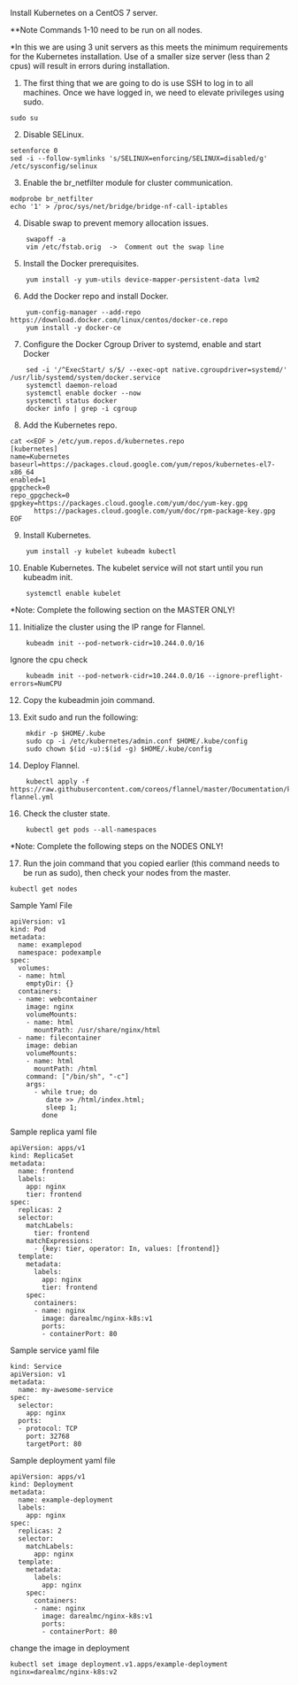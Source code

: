 Install Kubernetes on a CentOS 7 server.

**Note Commands 1-10 need to be run on all nodes.

*In this we are using 3 unit servers as this meets the minimum requirements for the Kubernetes installation. 
Use of a smaller size server (less than 2 cpus) will result in errors during installation.

1. The first thing that we are going to do is use SSH to log in to all machines. 
Once we have logged in, we need to elevate privileges using sudo.
```
sudo su
```
2. Disable SELinux.
```
setenforce 0
sed -i --follow-symlinks 's/SELINUX=enforcing/SELINUX=disabled/g' /etc/sysconfig/selinux
```
3. Enable the br_netfilter module for cluster communication.
```
modprobe br_netfilter
echo '1' > /proc/sys/net/bridge/bridge-nf-call-iptables
```
4. Disable swap to prevent memory allocation issues.
```
    swapoff -a
    vim /etc/fstab.orig  ->  Comment out the swap line
```
5. Install the Docker prerequisites.
```
    yum install -y yum-utils device-mapper-persistent-data lvm2
```   
6. Add the Docker repo and install Docker.
```
    yum-config-manager --add-repo https://download.docker.com/linux/centos/docker-ce.repo
    yum install -y docker-ce
```    
7. Configure the Docker Cgroup Driver to systemd, enable and start Docker
```
    sed -i '/^ExecStart/ s/$/ --exec-opt native.cgroupdriver=systemd/' /usr/lib/systemd/system/docker.service 
    systemctl daemon-reload
    systemctl enable docker --now 
    systemctl status docker
    docker info | grep -i cgroup
```    
8. Add the Kubernetes repo.
```
cat <<EOF > /etc/yum.repos.d/kubernetes.repo
[kubernetes]
name=Kubernetes
baseurl=https://packages.cloud.google.com/yum/repos/kubernetes-el7-x86_64
enabled=1
gpgcheck=0
repo_gpgcheck=0
gpgkey=https://packages.cloud.google.com/yum/doc/yum-key.gpg
      https://packages.cloud.google.com/yum/doc/rpm-package-key.gpg
EOF
```
9. Install Kubernetes.
```
    yum install -y kubelet kubeadm kubectl
```    
10. Enable Kubernetes. The kubelet service will not start until you run kubeadm init.
```
    systemctl enable kubelet
```    
*Note: Complete the following section on the MASTER ONLY!

11. Initialize the cluster using the IP range for Flannel.
```
    kubeadm init --pod-network-cidr=10.244.0.0/16
```
Ignore the cpu check
```
    kubeadm init --pod-network-cidr=10.244.0.0/16 --ignore-preflight-errors=NumCPU
```  
12. Copy the kubeadmin join command.

13. Exit sudo and run the following:
```
    mkdir -p $HOME/.kube
    sudo cp -i /etc/kubernetes/admin.conf $HOME/.kube/config
    sudo chown $(id -u):$(id -g) $HOME/.kube/config
```    
14. Deploy Flannel.
```
    kubectl apply -f https://raw.githubusercontent.com/coreos/flannel/master/Documentation/kube-flannel.yml
```    
16. Check the cluster state.
```
    kubectl get pods --all-namespaces
```    
*Note: Complete the following steps on the NODES ONLY!

17. Run the join command that you copied earlier (this command needs to be run as sudo), then check your nodes from the master.
```
kubectl get nodes
```


Sample Yaml File
```
apiVersion: v1
kind: Pod
metadata:
  name: examplepod
  namespace: podexample
spec:
  volumes:
  - name: html
    emptyDir: {}
  containers:
  - name: webcontainer
    image: nginx
    volumeMounts:
    - name: html
      mountPath: /usr/share/nginx/html
  - name: filecontainer
    image: debian
    volumeMounts:
    - name: html
      mountPath: /html
    command: ["/bin/sh", "-c"]
    args:
      - while true; do
         date >> /html/index.html;
         sleep 1;
        done
```

Sample replica yaml file
```
apiVersion: apps/v1
kind: ReplicaSet
metadata:
  name: frontend
  labels:
    app: nginx
    tier: frontend
spec:
  replicas: 2
  selector:
    matchLabels: 
      tier: frontend
    matchExpressions:
      - {key: tier, operator: In, values: [frontend]}
  template:
    metadata:
      labels:
        app: nginx
        tier: frontend
    spec:
      containers:
      - name: nginx
        image: darealmc/nginx-k8s:v1
        ports:
        - containerPort: 80
```
Sample service yaml file

```
kind: Service
apiVersion: v1
metadata:
  name: my-awesome-service
spec:
  selector:
    app: nginx
  ports:
  - protocol: TCP
    port: 32768
    targetPort: 80
```
Sample deployment yaml file

```
apiVersion: apps/v1
kind: Deployment
metadata:
  name: example-deployment 
  labels: 
    app: nginx
spec:
  replicas: 2
  selector:
    matchLabels:
      app: nginx
  template:
    metadata:
      labels:
        app: nginx 
    spec: 
      containers:
      - name: nginx
        image: darealmc/nginx-k8s:v1
        ports:
        - containerPort: 80
```
change the image in deployment
```
kubectl set image deployment.v1.apps/example-deployment nginx=darealmc/nginx-k8s:v2
```
